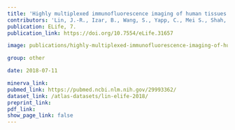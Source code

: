 ```yaml
---
title: 'Highly multiplexed immunofluorescence imaging of human tissues and tumors using t-cycif and conventional optical microscopes.'
contributors: 'Lin, J.-R., Izar, B., Wang, S., Yapp, C., Mei S., Shah, P.M., Santagata, S., & Sorger, P.K. (2018).'
publication: ELife, 7.
publication_link: https://doi.org/10.7554/eLife.31657

image: publications/highly-multiplexed-immunofluorescence-imaging-of-human-tissues-and-tumors-using-t-cycif-and-conventional-optical-microscopes.PNG

group: other

date: 2018-07-11

minerva_link:
pubmed_link: https://pubmed.ncbi.nlm.nih.gov/29993362/
dataset_link: /atlas-datasets/lin-elife-2018/
preprint_link:
pdf_link:
show_page_link: false
---
```

